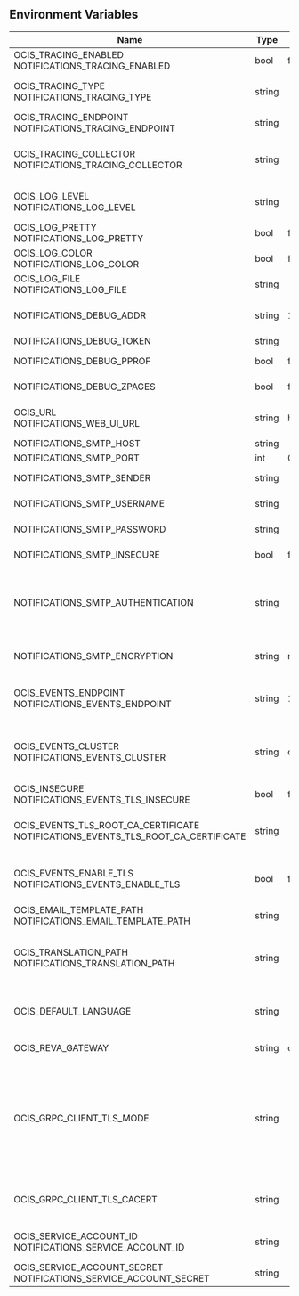 ## Environment Variables

| Name | Type | Default Value | Description |
|------|------|---------------|-------------|
| OCIS_TRACING_ENABLED<br/>NOTIFICATIONS_TRACING_ENABLED | bool | false | Activates tracing.|
| OCIS_TRACING_TYPE<br/>NOTIFICATIONS_TRACING_TYPE | string |  | The type of tracing. Defaults to '', which is the same as 'jaeger'. Allowed tracing types are 'jaeger' and '' as of now.|
| OCIS_TRACING_ENDPOINT<br/>NOTIFICATIONS_TRACING_ENDPOINT | string |  | The endpoint of the tracing agent.|
| OCIS_TRACING_COLLECTOR<br/>NOTIFICATIONS_TRACING_COLLECTOR | string |  | The HTTP endpoint for sending spans directly to a collector, i.e. http://jaeger-collector:14268/api/traces. Only used if the tracing endpoint is unset.|
| OCIS_LOG_LEVEL<br/>NOTIFICATIONS_LOG_LEVEL | string |  | The log level. Valid values are: 'panic', 'fatal', 'error', 'warn', 'info', 'debug', 'trace'.|
| OCIS_LOG_PRETTY<br/>NOTIFICATIONS_LOG_PRETTY | bool | false | Activates pretty log output.|
| OCIS_LOG_COLOR<br/>NOTIFICATIONS_LOG_COLOR | bool | false | Activates colorized log output.|
| OCIS_LOG_FILE<br/>NOTIFICATIONS_LOG_FILE | string |  | The path to the log file. Activates logging to this file if set.|
| NOTIFICATIONS_DEBUG_ADDR | string | 127.0.0.1:9174 | Bind address of the debug server, where metrics, health, config and debug endpoints will be exposed.|
| NOTIFICATIONS_DEBUG_TOKEN | string |  | Token to secure the metrics endpoint.|
| NOTIFICATIONS_DEBUG_PPROF | bool | false | Enables pprof, which can be used for profiling.|
| NOTIFICATIONS_DEBUG_ZPAGES | bool | false | Enables zpages, which can be used for collecting and viewing in-memory traces.|
| OCIS_URL<br/>NOTIFICATIONS_WEB_UI_URL | string | https://localhost:9200 | The public facing URL of the oCIS Web UI, used e.g. when sending notification eMails|
| NOTIFICATIONS_SMTP_HOST | string |  | SMTP host to connect to.|
| NOTIFICATIONS_SMTP_PORT | int | 0 | Port of the SMTP host to connect to.|
| NOTIFICATIONS_SMTP_SENDER | string |  | Sender address of emails that will be sent (e.g. 'ownCloud <noreply@example.com>'.|
| NOTIFICATIONS_SMTP_USERNAME | string |  | Username for the SMTP host to connect to.|
| NOTIFICATIONS_SMTP_PASSWORD | string |  | Password for the SMTP host to connect to.|
| NOTIFICATIONS_SMTP_INSECURE | bool | false | Allow insecure connections to the SMTP server.|
| NOTIFICATIONS_SMTP_AUTHENTICATION | string |  | Authentication method for the SMTP communication. Possible values are 'login', 'plain', 'crammd5', 'none' or 'auto'. If set to 'auto' or unset, the authentication method is automatically negotiated with the server.|
| NOTIFICATIONS_SMTP_ENCRYPTION | string | none | Encryption method for the SMTP communication. Possible values  are 'starttls', 'ssl', 'ssltls', 'tls'  and 'none'.|
| OCIS_EVENTS_ENDPOINT<br/>NOTIFICATIONS_EVENTS_ENDPOINT | string | 127.0.0.1:9233 | The address of the event system. The event system is the message queuing service. It is used as message broker for the microservice architecture.|
| OCIS_EVENTS_CLUSTER<br/>NOTIFICATIONS_EVENTS_CLUSTER | string | ocis-cluster | The clusterID of the event system. The event system is the message queuing service. It is used as message broker for the microservice architecture. Mandatory when using NATS as event system.|
| OCIS_INSECURE<br/>NOTIFICATIONS_EVENTS_TLS_INSECURE | bool | false | Whether to verify the server TLS certificates.|
| OCIS_EVENTS_TLS_ROOT_CA_CERTIFICATE<br/>NOTIFICATIONS_EVENTS_TLS_ROOT_CA_CERTIFICATE | string |  | The root CA certificate used to validate the server's TLS certificate. If provided NOTIFICATIONS_EVENTS_TLS_INSECURE will be seen as false.|
| OCIS_EVENTS_ENABLE_TLS<br/>NOTIFICATIONS_EVENTS_ENABLE_TLS | bool | false | Enable TLS for the connection to the events broker. The events broker is the ocis service which receives and delivers events between the services..|
| OCIS_EMAIL_TEMPLATE_PATH<br/>NOTIFICATIONS_EMAIL_TEMPLATE_PATH | string |  | Path to Email notification templates overriding embedded ones.|
| OCIS_TRANSLATION_PATH<br/>NOTIFICATIONS_TRANSLATION_PATH | string |  | (optional) Set this to a path with custom translations to overwrite the builtin translations. Note that file and folder naming rules apply, see the documentation for more details.|
| OCIS_DEFAULT_LANGUAGE | string |  | The default language used by services and the WebUI. If not defined, English will be used as default. See the documentation for more details.|
| OCIS_REVA_GATEWAY | string | com.owncloud.api.gateway | CS3 gateway used to look up user metadata|
| OCIS_GRPC_CLIENT_TLS_MODE | string |  | TLS mode for grpc connection to the go-micro based grpc services. Possible values are 'off', 'insecure' and 'on'. 'off': disables transport security for the clients. 'insecure' allows using transport security, but disables certificate verification (to be used with the autogenerated self-signed certificates). 'on' enables transport security, including server certificate verification.|
| OCIS_GRPC_CLIENT_TLS_CACERT | string |  | Path/File name for the root CA certificate (in PEM format) used to validate TLS server certificates of the go-micro based grpc services.|
| OCIS_SERVICE_ACCOUNT_ID<br/>NOTIFICATIONS_SERVICE_ACCOUNT_ID | string |  | The ID of the service account the service should use. See the 'auth-service' service description for more details.|
| OCIS_SERVICE_ACCOUNT_SECRET<br/>NOTIFICATIONS_SERVICE_ACCOUNT_SECRET | string |  | The service account secret.|